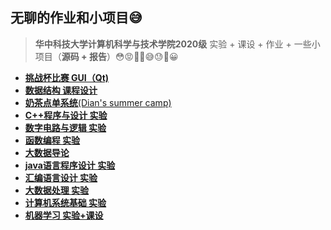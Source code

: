 ## 无聊的作业和小项目😅
> **华中科技大学计算机科学与技术学院2020级** 实验 + 课设 + 作业 + 一些小项目（**源码 + 报告**）😳😡🤢🤮😅😓👏😀

+ [**挑战杯比赛 GUI（Qt)**](https://github.com/SleepyLGod/hust-projects/tree/main/focus_climer)
+ [**数据结构 课程设计**](https://github.com/SleepyLGod/hust-projects/tree/main/sudoku_game_2021)
+ [**奶茶点单系统**(Dian's summer camp)](https://github.com/SleepyLGod/hust-projects/tree/main/tea)
+ [**C++程序与设计 实验**](https://github.com/SleepyLGod/hust-projects/tree/main/cpp_lab_2021)
+ [**数字电路与逻辑 实验**](https://github.com/SleepyLGod/hust-projects/tree/main/digital_circuit_%26_logic_design_lab_2021)
+ [**函数编程 实验**](https://github.com/SleepyLGod/hust-projects/tree/main/functional_programming_lab_2021)
+ [**大数据导论**](https://github.com/SleepyLGod/hust-projects/tree/main/introduction_to_big_data_2021)
+ [**java语言程序设计 实验**](https://github.com/SleepyLGod/hust-projects/tree/main/java_lab_2022)
+ [**汇编语言设计 实验**](https://github.com/SleepyLGod/hust-projects/tree/main/assembly_language_lab_2022)
+ [**大数据处理 实验**](https://github.com/SleepyLGod/hust-projects/tree/main/big_data_reduce_lab_2021)
+ [**计算机系统基础 实验**](https://github.com/SleepyLGod/hust-projects/tree/main/csapp_lab_2022)
+ [**机器学习 实验+课设**]()
